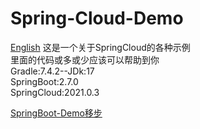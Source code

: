 # Spring-Cloud-Demo

[English](./README-en.md)
这是一个关于SpringCloud的各种示例<br>
里面的代码或多或少应该可以帮助到你<br>
Gradle:7.4.2--JDk:17<br>
SpringBoot:2.7.0<br>
SpringCloud:2021.0.3<br>

[SpringBoot-Demo移步](https://github.com/livk-cloud/Spring-Boot-Demo)

